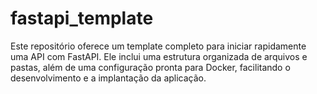 # fastapi_template
Este repositório oferece um template completo para iniciar rapidamente uma API com FastAPI. Ele inclui uma estrutura organizada de arquivos e pastas, além de uma configuração pronta para Docker, facilitando o desenvolvimento e a implantação da aplicação.
